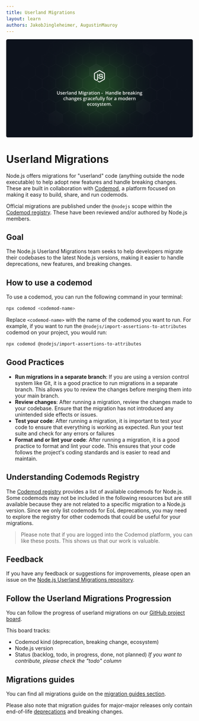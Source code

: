 ```yaml
---
title: Userland Migrations
layout: learn
authors: JakobJingleheimer, AugustinMauroy
---
```


![Node.js Userland Migrations](https://raw.githubusercontent.com/nodejs/userland-migrations/main/.github/assets/Userland-Migration-Tagline.png)

# Userland Migrations

Node.js offers migrations for "userland" code (anything outside the node executable) to help adopt new features and handle breaking changes. These are built in collaboration with [Codemod](https://codemod.com), a platform focused on making it easy to build, share, and run codemods.

Official migrations are published under the `@nodejs` scope within the [Codemod registry](https://codemod.link/nodejs-official). These have been reviewed and/or authored by Node.js members.

## Goal

The Node.js Userland Migrations team seeks to help developers migrate their codebases to the latest Node.js versions, making it easier to handle deprecations, new features, and breaking changes.

## How to use a codemod

To use a codemod, you can run the following command in your terminal:

```bash
npx codemod <codemod-name>
```

Replace `<codemod-name>` with the name of the codemod you want to run. For example, if you want to run the `@nodejs/import-assertions-to-attributes` codemod on your project, you would run:

```bash
npx codemod @nodejs/import-assertions-to-attributes
```

## Good Practices

- **Run migrations in a separate branch**: If you are using a version control system like Git, it is a good practice to run migrations in a separate branch. This allows you to review the changes before merging them into your main branch.
- **Review changes**: After running a migration, review the changes made to your codebase. Ensure that the migration has not introduced any unintended side effects or issues.
- **Test your code**: After running a migration, it is important to test your code to ensure that everything is working as expected. Run your test suite and check for any errors or failures
- **Format and or lint your code**: After running a migration, it is a good practice to format and lint your code. This ensures that your code follows the project's coding standards and is easier to read and maintain.

## Understanding Codemods Registry

The [Codemod registry](https://codemod.link/nodejs-official) provides a list of available codemods for Node.js.
Some codemods may not be included in the following resources but are still available because they are not related to a specific migration to a Node.js version. Since we only list codemods for EoL deprecations, you may need to explore the registry for other codemods that could be useful for your migrations.

> Please note that if you are logged into the Codemod platform, you can like these posts. This shows us that our work is valuable.

## Feedback

If you have any feedback or suggestions for improvements, please open an issue on the [Node.js Userland Migrations repository](https://github.com/nodejs/userland-migrations/issues).

## Follow the Userland Migrations Progression

You can follow the progress of userland migrations on our [GitHub project board](https://github.com/orgs/nodejs/projects/13/views/1).

This board tracks:

- Codemod kind (deprecation, breaking change, ecosystem)
- Node.js version
- Status (backlog, todo, in progress, done, not planned) _If you want to contribute, please check the "todo" column_

## Migrations guides

You can find all migrations guide on the [migration guides section](/blog/migrations).

Please also note that migration guides for major-major releases only contain end-of-life [deprecations](https://nodejs.org/docs/latest/api/deprecations.html) and breaking changes.
